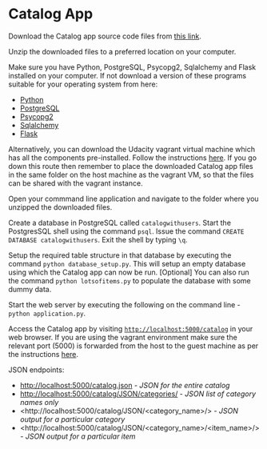 # Catalog App

Download the Catalog app source code files from [this link](https://github.com/bhaskardua/FSWD-Project-5-Item-Catalog/archive/master.zip).

Unzip the downloaded files to a preferred location on your computer.

Make sure you have Python, PostgreSQL, Psycopg2, Sqlalchemy and Flask installed on your computer. If not download a version of these programs suitable for your operating system from here:

- [Python](https://www.python.org/downloads/)
- [PostgreSQL](https://www.postgresql.org/download/)
- [Psycopg2](http://initd.org/psycopg/download/)
- [Sqlalchemy](https://www.sqlalchemy.org/download.html)
- [Flask](https://pypi.python.org/pypi/Flask/)

Alternatively, you can download the Udacity vagrant virtual machine which has all the components pre-installed. Follow the instructions [here](https://www.udacity.com/wiki/ud088/vagrant). If you go down this route then remember to place the downloaded Catalog app files in the same folder on the host machine as the vagrant VM, so that the files can be shared with the vagrant instance.

Open your commmand line application and navigate to the folder where you unzipped the downloaded files.

Create a database in PostgreSQL called `catalogwithusers`. Start the PostgresSQL shell using the command `psql`. Issue the command `CREATE DATABASE catalogwithusers`. Exit the shell by typing `\q`.

Setup the required table structure in that database by executing the command `python database_setup.py`. This will setup an empty database using which the Catalog app can now be run. [Optional] You can also run the command `python lotsofitems.py` to populate the database with some dummy data.

Start the web server by executing the following on the command line - `python application.py`.

Access the Catalog app by visiting [`http://localhost:5000/catalog`](http://localhost:5000/catalog) in your web browser. If you are using the vagrant environment make sure the relevant port (5000) is forwarded from the host to the guest machine as per the instructions [here](https://www.vagrantup.com/docs/networking/forwarded_ports.html).

JSON endpoints:

- <http://localhost:5000/catalog.json> - *JSON for the entire catalog*
- <http://localhost:5000/catalog/JSON/categories/> - *JSON list of category names only*
- <http://localhost:5000/catalog/JSON/\<category_name\>/> - *JSON output for a particular category*
- <http://localhost:5000/catalog/JSON/\<category_name\>/\<item_name\>/> - *JSON output for a particular item*

